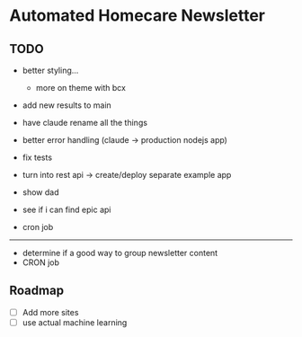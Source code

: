 # Automated Homecare Newsletter

## TODO

- better styling...
  - more on theme with bcx
- add new results to main

- have claude rename all the things
- better error handling (claude -> production nodejs app)
- fix tests

- turn into rest api
 -> create/deploy separate example app

- show dad
- see if i can find epic api
- cron job

---

- determine if a good way to group newsletter content  
- CRON job

## Roadmap

- [ ] Add more sites
- [ ] use actual machine learning
